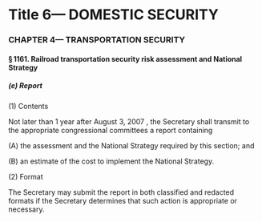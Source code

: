 
# Title 6— DOMESTIC SECURITY
### CHAPTER 4— TRANSPORTATION SECURITY
#### § 1161. Railroad transportation security risk assessment and National Strategy
##### (e) Report

(1) Contents

Not later than 1 year after August 3, 2007 , the Secretary shall transmit to the appropriate congressional committees a report containing

(A) the assessment and the National Strategy required by this section; and

(B) an estimate of the cost to implement the National Strategy.

(2) Format

The Secretary may submit the report in both classified and redacted formats if the Secretary determines that such action is appropriate or necessary.

